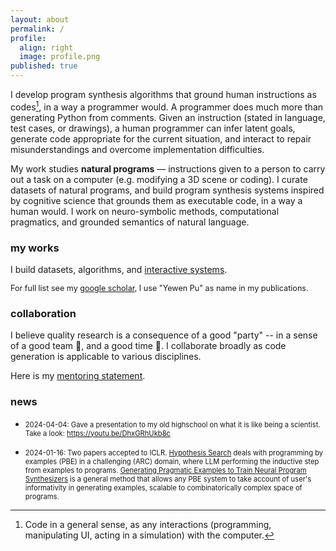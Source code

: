 ```yaml
---
layout: about
permalink: /
profile:
  align: right
  image: profile.png
published: true
---
```


I develop program synthesis algorithms that ground human instructions as codes[^1], in a way a programmer would. A programmer does much more than generating Python from comments. Given an instruction (stated in language, test cases, or drawings), a human programmer can infer latent goals, generate code appropriate for the current situation, and interact to repair misunderstandings and overcome implementation difficulties.

My work studies **natural programs** — instructions given to a person to carry out a task on a computer (e.g. modifying a 3D scene or coding). I curate datasets of natural programs, and build program synthesis systems inspired by cognitive science that grounds them as executable code, in a way a human would. I work on neuro-symbolic methods, computational pragmatics, and grounded semantics of natural language. 
<!-- For more information, the following papers are good starting points. -->
<!-- I collaborate with researchers from cogsci, nlp, pl, grahpics, and hci. -->

[^1]: Code in a general sense, as any interactions (programming, manipulating UI, acting in a simulation) with the computer.

### my works

I build datasets, algorithms, and [interactive systems](/interactive-systems/).

<span style="font-size:0.9em;"> For full list see my [google scholar](https://scholar.google.com/citations?user=LJnNKXMAAAAJ&hl=en), I use "Yewen Pu" as name in my publications. </span>

### collaboration
I believe quality research is a consequence of a good "party" -- in a sense of a good team 👥, and a good time 🎉. I collaborate broadly as code generation is applicable to various disciplines.
 <!-- I rely heavily on [my collaborators](/collaborators/) for their expertise, guidance, and encouragement.  -->
Here is my [mentoring statement](/mentoring-statement/).

### news

* <span style="font-size:0.8em;"> 2024-04-04: Gave a presentation to my old highschool on what it is like being a scientist. Take a look: https://youtu.be/DhxGRhUkb8c </span>

* <span style="font-size:0.8em;"> 2024-01-16: Two papers accepted to ICLR. [Hypothesis Search](https://arxiv.org/abs/2309.05660) deals with programming by examples (PBE) in a challenging (ARC) domain, where LLM performing the inductive step from examples to programs. [Generating Pragmatic Examples to Train Neural Program Synthesizers](https://arxiv.org/abs/2311.05740) is a general method that allows any PBE system to take account of user's informativity in generating examples, scalable to combinatorically complex space of programs. </span>
